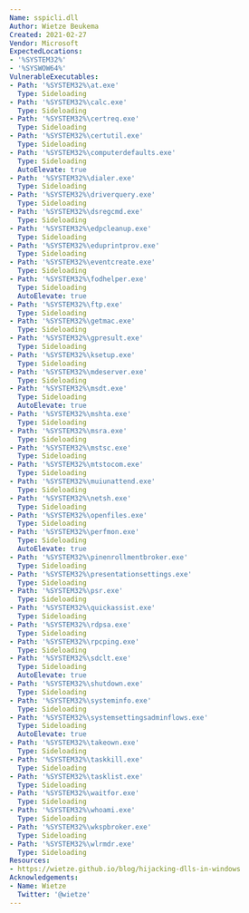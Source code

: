 ```yaml
---
Name: sspicli.dll
Author: Wietze Beukema
Created: 2021-02-27
Vendor: Microsoft
ExpectedLocations:
- '%SYSTEM32%'
- '%SYSWOW64%'
VulnerableExecutables:
- Path: '%SYSTEM32%\at.exe'
  Type: Sideloading
- Path: '%SYSTEM32%\calc.exe'
  Type: Sideloading
- Path: '%SYSTEM32%\certreq.exe'
  Type: Sideloading
- Path: '%SYSTEM32%\certutil.exe'
  Type: Sideloading
- Path: '%SYSTEM32%\computerdefaults.exe'
  Type: Sideloading
  AutoElevate: true
- Path: '%SYSTEM32%\dialer.exe'
  Type: Sideloading
- Path: '%SYSTEM32%\driverquery.exe'
  Type: Sideloading
- Path: '%SYSTEM32%\dsregcmd.exe'
  Type: Sideloading
- Path: '%SYSTEM32%\edpcleanup.exe'
  Type: Sideloading
- Path: '%SYSTEM32%\eduprintprov.exe'
  Type: Sideloading
- Path: '%SYSTEM32%\eventcreate.exe'
  Type: Sideloading
- Path: '%SYSTEM32%\fodhelper.exe'
  Type: Sideloading
  AutoElevate: true
- Path: '%SYSTEM32%\ftp.exe'
  Type: Sideloading
- Path: '%SYSTEM32%\getmac.exe'
  Type: Sideloading
- Path: '%SYSTEM32%\gpresult.exe'
  Type: Sideloading
- Path: '%SYSTEM32%\ksetup.exe'
  Type: Sideloading
- Path: '%SYSTEM32%\mdeserver.exe'
  Type: Sideloading
- Path: '%SYSTEM32%\msdt.exe'
  Type: Sideloading
  AutoElevate: true
- Path: '%SYSTEM32%\mshta.exe'
  Type: Sideloading
- Path: '%SYSTEM32%\msra.exe'
  Type: Sideloading
- Path: '%SYSTEM32%\mstsc.exe'
  Type: Sideloading
- Path: '%SYSTEM32%\mtstocom.exe'
  Type: Sideloading
- Path: '%SYSTEM32%\muiunattend.exe'
  Type: Sideloading
- Path: '%SYSTEM32%\netsh.exe'
  Type: Sideloading
- Path: '%SYSTEM32%\openfiles.exe'
  Type: Sideloading
- Path: '%SYSTEM32%\perfmon.exe'
  Type: Sideloading
  AutoElevate: true
- Path: '%SYSTEM32%\pinenrollmentbroker.exe'
  Type: Sideloading
- Path: '%SYSTEM32%\presentationsettings.exe'
  Type: Sideloading
- Path: '%SYSTEM32%\psr.exe'
  Type: Sideloading
- Path: '%SYSTEM32%\quickassist.exe'
  Type: Sideloading
- Path: '%SYSTEM32%\rdpsa.exe'
  Type: Sideloading
- Path: '%SYSTEM32%\rpcping.exe'
  Type: Sideloading
- Path: '%SYSTEM32%\sdclt.exe'
  Type: Sideloading
  AutoElevate: true
- Path: '%SYSTEM32%\shutdown.exe'
  Type: Sideloading
- Path: '%SYSTEM32%\systeminfo.exe'
  Type: Sideloading
- Path: '%SYSTEM32%\systemsettingsadminflows.exe'
  Type: Sideloading
  AutoElevate: true
- Path: '%SYSTEM32%\takeown.exe'
  Type: Sideloading
- Path: '%SYSTEM32%\taskkill.exe'
  Type: Sideloading
- Path: '%SYSTEM32%\tasklist.exe'
  Type: Sideloading
- Path: '%SYSTEM32%\waitfor.exe'
  Type: Sideloading
- Path: '%SYSTEM32%\whoami.exe'
  Type: Sideloading
- Path: '%SYSTEM32%\wkspbroker.exe'
  Type: Sideloading
- Path: '%SYSTEM32%\wlrmdr.exe'
  Type: Sideloading
Resources:
- https://wietze.github.io/blog/hijacking-dlls-in-windows
Acknowledgements:
- Name: Wietze
  Twitter: '@wietze'
---
```

